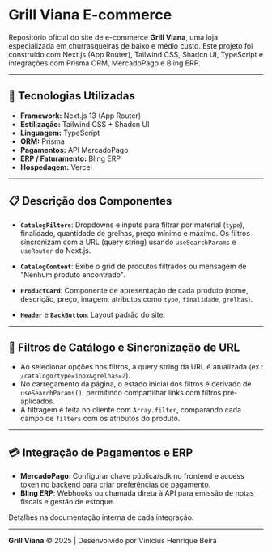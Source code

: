 # Grill Viana E-commerce

Repositório oficial do site de e-commerce **Grill Viana**, uma loja especializada em churrasqueiras de baixo e médio custo. Este projeto foi construído com Next.js (App Router), Tailwind CSS, Shadcn UI, TypeScript e integrações com Prisma ORM, MercadoPago e Bling ERP.

---

## 🔧 Tecnologias Utilizadas

* **Framework:** Next.js 13 (App Router)
* **Estilização:** Tailwind CSS + Shadcn UI
* **Linguagem:** TypeScript
* **ORM:** Prisma
* **Pagamentos:** API MercadoPago
* **ERP / Faturamento:** Bling ERP
* **Hospedagem:** Vercel

---

## 📋 Descrição dos Componentes

* **`CatalogFilters`**: Dropdowns e inputs para filtrar por material (`type`), finalidade, quantidade de grelhas, preço mínimo e máximo. Os filtros sincronizam com a URL (query string) usando `useSearchParams` e `useRouter` do Next.js.

* **`CatalogContent`**: Exibe o grid de produtos filtrados ou mensagem de "Nenhum produto encontrado".

* **`ProductCard`**: Componente de apresentação de cada produto (nome, descrição, preço, imagem, atributos como `type`, `finalidade`, `grelhas`).

* **`Header`** e **`BackButton`**: Layout padrão do site.

---

## 🔎 Filtros de Catálogo e Sincronização de URL

* Ao selecionar opções nos filtros, a query string da URL é atualizada (ex.: `/catalogo?type=inox&grelhas=2`).
* No carregamento da página, o estado inicial dos filtros é derivado de `useSearchParams()`, permitindo compartilhar links com filtros pré-aplicados.
* A filtragem é feita no cliente com `Array.filter`, comparando cada campo de `filters` com os atributos do produto.

---

## 💳 Integração de Pagamentos e ERP

* **MercadoPago**: Configurar chave pública/sdk no frontend e access token no backend para criar preferências de pagamento.
* **Bling ERP**: Webhooks ou chamada direta à API para emissão de notas fiscais e gestão de estoque.

Detalhes na documentação interna de cada integração.

---

**Grill Viana** © 2025 | Desenvolvido por Vinícius Henrique Beira

